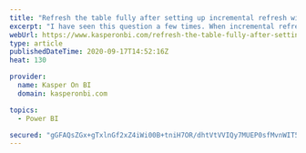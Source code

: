 ```yaml
---
title: "Refresh the table fully after setting up incremental refresh with TMSL"
excerpt: "I have seen this question a few times. When incremental refresh is setup, we cannot refresh the whole model. Some workarounds are deploying the model...The post Refresh the table fully after setting up incremental refresh with TMSL appeared first on Kasper On BI. "
webUrl: https://www.kasperonbi.com/refresh-the-table-fully-after-setting-up-incremental-refresh-with-tmsl/
type: article
publishedDateTime: 2020-09-17T14:52:16Z
heat: 130

provider:
  name: Kasper On BI
  domain: kasperonbi.com

topics:
  - Power BI

secured: "gGFAQsZGx+gTxlnGf2xZ4iWi00B+tniH7OR/dhtVtVVIQy7MUEP0sfMvnWIT5uYAP3tRNNJHN5InuSrudjL0mN+8xgZuLb1kJoY1iznqgRI0/RCMUBwtugyY9dLCWnjNpbbeb+afmE2JFhZdkD834DPIRCmN5EvKautNlXFGoDAzF94/NKBRBv776PfxC2DiHPTO9aTk0/3laxbDjZ+y1/N5KCc/kOC9QISjglovwAr8pExzZJ9sSVM+vjWJR7Qsf4WP3pDvuBirs5yiPnWBnTwvOMzGr1ROvXCR00FGt1ZX5KI3uScT67hg9QMjHbVLBSBFxuVF/Z40zQY1hXmwGtZZCUn5C5jZz4T6qXzPSL0=;It9JO3fTPmz+KRVAHd62Ag=="
---
```


